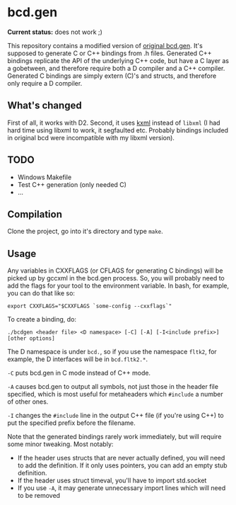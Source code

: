 # bcd.gen

**Current status:** does not work ;)

This repository contains a modified version of [original bcd.gen](http://www.dsource.org/projects/bcd). It's supposed to generate C or C++ bindings from .h files. Generated C++ bindings replicate the API of the underlying C++ code, but have a C layer as a gobetween, and therefore require both a D compiler and a C++ compiler. Generated C bindings are simply extern (C)'s and structs, and therefore only require a D compiler.

## What's changed

First of all, it works with D2. Second, it uses [kxml](http://code.dlang.org/packages/kxml) instead of `libxml` (I had hard time using libxml to work, it segfaulted etc. Probably bindings included in original bcd were incompatible with my libxml version).

## TODO

* Windows Makefile
* Test C++ generation (only needed C)
* ...

## Compilation

Clone the project, go into it's directory and type `make`.

## Usage

Any variables in CXXFLAGS (or CFLAGS for generating C bindings) will be picked up by gccxml in the bcd.gen process. So, you will probably need to add the flags for your tool to the environment variable. In bash, for example, you can do that like so:

```
export CXXFLAGS="$CXXFLAGS `some-config --cxxflags`"
```

To create a binding, do:

```
./bcdgen <header file> <D namespace> [-C] [-A] [-I<include prefix>] [other options]
```

The D namespace is under `bcd.`, so if you use the namespace `fltk2`, for example, the D interfaces will be in `bcd.fltk2.*`.

`-C` puts bcd.gen in C mode instead of C++ mode.

`-A` causes bcd.gen to output all symbols, not just those in the header file specified, which is most useful for metaheaders which `#include` a number of other ones.

`-I` changes the `#include` line in the output C++ file (if you're using C++) to put the specified prefix before the filename.

Note that the generated bindings rarely work immediately, but will require some minor tweaking. Most notably:

* If the header uses structs that are never actually defined, you will need to add the definition. If it only uses pointers, you can add an empty stub definition.
* If the header uses struct timeval, you'll have to import std.socket
* If you use `-A`, it may generate unnecessary import lines which will need to be removed
